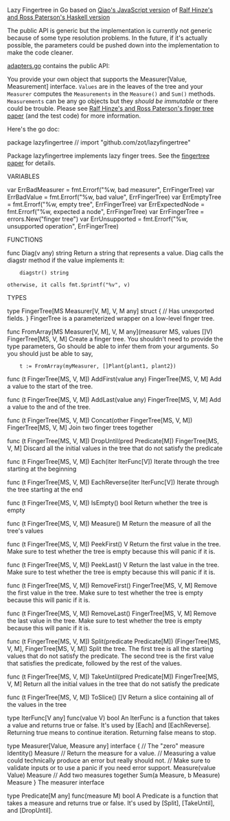 Lazy Fingertree in Go based on [Qiao's JavaScript version](https://github.com/qiao/fingertree.js/) of [Ralf Hinze's and Ross Paterson's Haskell version](http://www.soi.city.ac.uk/~ross/papers/FingerTree.html)

The public API is generic but the implementation is currently not generic because of some type resolution problems. In the future, if it's actually possible, the parameters could be pushed down into the implementation to make the code cleaner.

[adapters.go](adapters.go) contains the public API:

You provide your own object that supports the Measurer[Value, Measurement] interface. `Values` are in the leaves of the tree and your `Measurer` computes the `Measurements` in the `Measure()` and `Sum()` methods. `Measurements` can be any go objects but they *should be immutable* or there could be trouble. Please see [Ralf Hinze's and Ross Paterson's finger tree paper](http://www.soi.city.ac.uk/~ross/papers/FingerTree.html) (and the test code) for more information.

Here's the go doc:

package lazyfingertree // import "github.com/zot/lazyfingertree"

Package lazyfingertree implements lazy finger trees. See the [fingertree
paper] for details.

[fingertree paper]: http://www.soi.city.ac.uk/~ross/papers/FingerTree.html

VARIABLES

var ErrBadMeasurer = fmt.Errorf("%w, bad measurer", ErrFingerTree)
var ErrBadValue = fmt.Errorf("%w, bad value", ErrFingerTree)
var ErrEmptyTree = fmt.Errorf("%w, empty tree", ErrFingerTree)
var ErrExpectedNode = fmt.Errorf("%w, expected a node", ErrFingerTree)
var ErrFingerTree = errors.New("finger tree")
var ErrUnsupported = fmt.Errorf("%w, unsupported operation", ErrFingerTree)

FUNCTIONS

func Diag(v any) string
    Return a string that represents a value. Diag calls the diagstr method if
    the value implements it:

        diagstr() string

    otherwise, it calls fmt.Sprintf("%v", v)


TYPES

type FingerTree[MS Measurer[V, M], V, M any] struct {
	// Has unexported fields.
}
    FingerTree is a parameterized wrapper on a low-level finger tree.

func FromArray[MS Measurer[V, M], V, M any](measurer MS, values []V) FingerTree[MS, V, M]
    Create a finger tree. You shouldn't need to provide the type parameters, Go
    should be able to infer them from your arguments. So you should just be able
    to say,

        t := FromArray(myMeasurer, []Plant{plant1, plant2})

func (t FingerTree[MS, V, M]) AddFirst(value any) FingerTree[MS, V, M]
    Add a value to the start of the tree.

func (t FingerTree[MS, V, M]) AddLast(value any) FingerTree[MS, V, M]
    Add a value to the and of the tree.

func (t FingerTree[MS, V, M]) Concat(other FingerTree[MS, V, M]) FingerTree[MS, V, M]
    Join two finger trees together

func (t FingerTree[MS, V, M]) DropUntil(pred Predicate[M]) FingerTree[MS, V, M]
    Discard all the initial values in the tree that do not satisfy the predicate

func (t FingerTree[MS, V, M]) Each(iter IterFunc[V])
    Iterate through the tree starting at the beginning

func (t FingerTree[MS, V, M]) EachReverse(iter IterFunc[V])
    Iterate through the tree starting at the end

func (t FingerTree[MS, V, M]) IsEmpty() bool
    Return whether the tree is empty

func (t FingerTree[MS, V, M]) Measure() M
    Return the measure of all the tree's values

func (t FingerTree[MS, V, M]) PeekFirst() V
    Return the first value in the tree. Make sure to test whether the tree is
    empty because this will panic if it is.

func (t FingerTree[MS, V, M]) PeekLast() V
    Return the last value in the tree. Make sure to test whether the tree is
    empty because this will panic if it is.

func (t FingerTree[MS, V, M]) RemoveFirst() FingerTree[MS, V, M]
    Remove the first value in the tree. Make sure to test whether the tree is
    empty because this will panic if it is.

func (t FingerTree[MS, V, M]) RemoveLast() FingerTree[MS, V, M]
    Remove the last value in the tree. Make sure to test whether the tree is
    empty because this will panic if it is.

func (t FingerTree[MS, V, M]) Split(predicate Predicate[M]) (FingerTree[MS, V, M], FingerTree[MS, V, M])
    Split the tree. The first tree is all the starting values that do not
    satisfy the predicate. The second tree is the first value that satisfies the
    predicate, followed by the rest of the values.

func (t FingerTree[MS, V, M]) TakeUntil(pred Predicate[M]) FingerTree[MS, V, M]
    Return all the initial values in the tree that do not satisfy the predicate

func (t FingerTree[MS, V, M]) ToSlice() []V
    Return a slice containing all of the values in the tree

type IterFunc[V any] func(value V) bool
    An IterFunc is a function that takes a value and returns true or false. It's
    used by [Each] and [EachReverse]. Returning true means to continue
    iteration. Returning false means to stop.

type Measurer[Value, Measure any] interface {
	// The "zero" measure
	Identity() Measure
	// Return the measure for a value.
	// Measuring a value could technically produce an error but really should not.
	// Make sure to validate inputs or to use a panic if you need error support.
	Measure(value Value) Measure
	// Add two measures together
	Sum(a Measure, b Measure) Measure
}
    The measurer interface

type Predicate[M any] func(measure M) bool
    A Predicate is a function that takes a measure and returns true or false.
    It's used by [Split], [TakeUntil], and [DropUntil].

